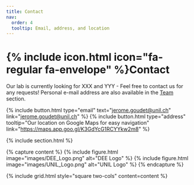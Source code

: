 ```yaml
---
title: Contact
nav:
  order: 4
  tooltip: Email, address, and location
---
```


# {% include icon.html icon="fa-regular fa-envelope" %}Contact

Our lab is currently looking for XXX and YYY - Feel free to contact us for any requests! Personal e-mail address are also available in the [Team](https://goudetgroup.github.io/GoudetWebsite/team/) section.

{%
  include button.html
  type="email"
  text="jerome.goudet@unil.ch"
  link="jerome.goudet@unil.ch"
%}
{%
  include button.html
  type="address"
  tooltip="Our location on Google Maps for easy navigation"
  link="https://maps.app.goo.gl/K3GdYcG1RCYYkw2m8"
%}

{% include section.html %}

{% capture content %}
  {% include figure.html image="images/DEE_Logo.png" alt="DEE Logo" %}
  {% include figure.html image="images/UNIL_Logo.png" alt="UNIL Logo" %}
{% endcapture %}

{% include grid.html style="square two-cols" content=content %}

